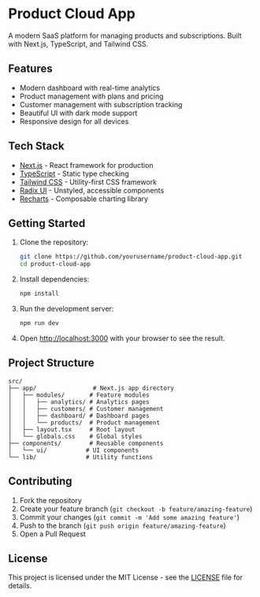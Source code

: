 # Product Cloud App

A modern SaaS platform for managing products and subscriptions. Built with Next.js, TypeScript, and Tailwind CSS.

## Features

- Modern dashboard with real-time analytics
- Product management with plans and pricing
- Customer management with subscription tracking
- Beautiful UI with dark mode support
- Responsive design for all devices

## Tech Stack

- [Next.js](https://nextjs.org/) - React framework for production
- [TypeScript](https://www.typescriptlang.org/) - Static type checking
- [Tailwind CSS](https://tailwindcss.com/) - Utility-first CSS framework
- [Radix UI](https://www.radix-ui.com/) - Unstyled, accessible components
- [Recharts](https://recharts.org/) - Composable charting library

## Getting Started

1. Clone the repository:
   ```bash
   git clone https://github.com/yourusername/product-cloud-app.git
   cd product-cloud-app
   ```

2. Install dependencies:
   ```bash
   npm install
   ```

3. Run the development server:
   ```bash
   npm run dev
   ```

4. Open [http://localhost:3000](http://localhost:3000) with your browser to see the result.

## Project Structure

```
src/
├── app/                # Next.js app directory
│   ├── modules/       # Feature modules
│   │   ├── analytics/ # Analytics pages
│   │   ├── customers/ # Customer management
│   │   ├── dashboard/ # Dashboard pages
│   │   └── products/  # Product management
│   ├── layout.tsx     # Root layout
│   └── globals.css    # Global styles
├── components/        # Reusable components
│   └── ui/           # UI components
└── lib/              # Utility functions
```

## Contributing

1. Fork the repository
2. Create your feature branch (`git checkout -b feature/amazing-feature`)
3. Commit your changes (`git commit -m 'Add some amazing feature'`)
4. Push to the branch (`git push origin feature/amazing-feature`)
5. Open a Pull Request

## License

This project is licensed under the MIT License - see the [LICENSE](LICENSE) file for details.
